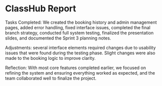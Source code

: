 # ClassHub Report

Tasks Completed: 
We created the booking history and admin management pages, added error handling, fixed interface issues, completed the final branch strategy, conducted full system testing, finalized the presentation slides, and documented the Sprint 3 planning notes. 

Adjustments: several interface elements required changes due to usability issues that were found during the testing phase. Slight changes were also made to the booking logic to improve clarity. 

Reflection: With most core features completed earlier, we focused on refining the system and ensuring everything worked as expected, and the team collaborated well to finalize the project. 

